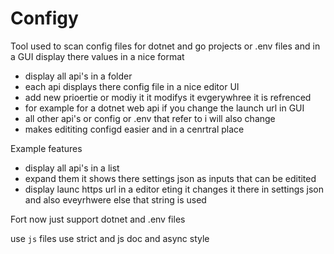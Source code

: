 # Configy 

Tool used to scan config files for dotnet and go projects or .env files and in a GUI display there values in a nice format 

- display all api's in a folder 
- each api displays there config file in a nice editor UI 
- add new prioertie or modiy it it modifys it evgerywhree it is refrenced 
- for example for a dotnet web api if you change the launch url in GUI 
- all other api's or config or .env that refer to i will also change 
- makes edititing configd easier and in a cenrtral place 


Example features

- display all api's in a list
- expand them it shows there settings json as inputs that can be editited
- display launc https url in a editor eting it changes it there in settings json and also eveyrhwere else that string is used


Fort now just support dotnet and .env files


use `js` files use strict and js doc and async style